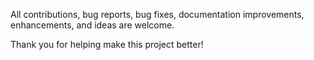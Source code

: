 All contributions, bug reports, bug fixes, documentation improvements, enhancements, and ideas are welcome.

Thank you for helping make this project better!